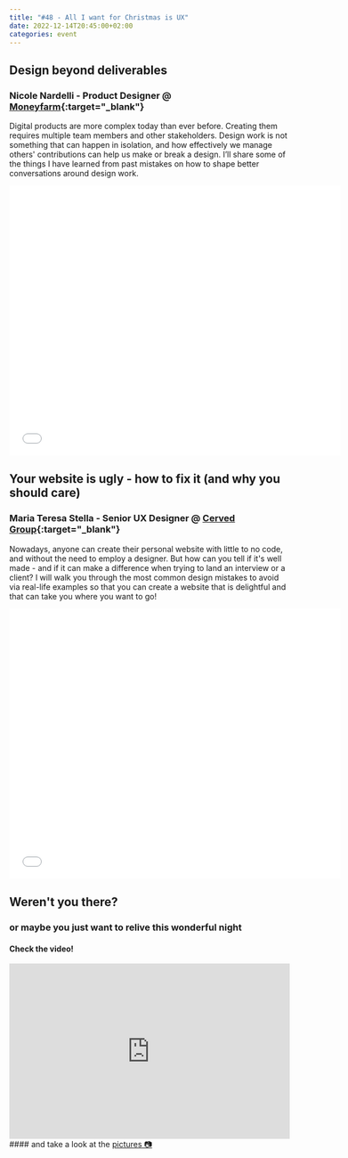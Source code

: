 ```yaml
---
title: "#48 - All I want for Christmas is UX"
date: 2022-12-14T20:45:00+02:00
categories: event
---
```


## Design beyond deliverables

### Nicole Nardelli - Product Designer @ [Moneyfarm](//www.moneyfarm.com){:target="\_blank"}

Digital products are more complex today than ever before. Creating them requires multiple team members and other stakeholders. Design work is not something that can happen in isolation, and how effectively we manage others' contributions can help us make or break a design. I’ll share some of the things I have learned from past mistakes on how to shape better conversations around design work.

<iframe src="//www.slideshare.net/slideshow/embed_code/key/2sSskfV80K1Goh" width="595" height="485" frameborder="0" marginwidth="0" marginheight="0" scrolling="no" allowfullscreen> </iframe>

## Your website is ugly - how to fix it (and why you should care)

### Maria Teresa Stella - Senior UX Designer @ [Cerved Group](//www.cerved.com){:target="\_blank"}

Nowadays, anyone can create their personal website with little to no code, and without the need to employ a designer. But how can you tell if it's well made - and if it can make a difference when trying to land an interview or a client? I will walk you through the most common design mistakes to avoid via real-life examples so that you can create a website that is delightful and that can take you where you want to go!

<iframe src="//www.slideshare.net/slideshow/embed_code/key/rzy5nekXNbEic2" width="595" height="485" frameborder="0" marginwidth="0" marginheight="0" scrolling="no" allowfullscreen> </iframe>

## Weren't you there?

### or maybe you just want to relive this wonderful night

<section class="fb-links">

#### Check the video!

<iframe width="100%" height="315" src="https://www.youtube.com/embed/yGcQBFOXqWA" frameborder="0" allow="accelerometer; autoplay; clipboard-write; encrypted-media; gyroscope; picture-in-picture" allowfullscreen></iframe>
#### and take a look at the <a id="fb_photo_album" class="btn-facebook" target="_blank" href="//bit.ly/ST48-p">pictures &#128247;</a>

</section>
